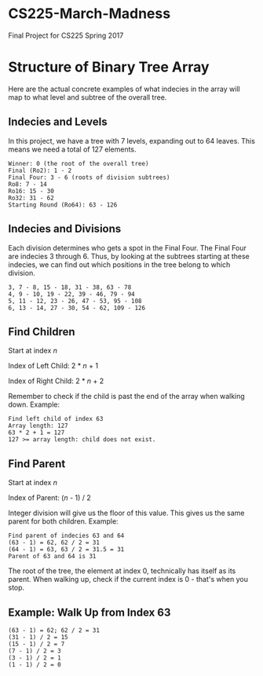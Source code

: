 # CS225-March-Madness
Final Project for CS225 Spring 2017

# Structure of Binary Tree Array
Here are the actual concrete examples of what indecies in the array will map to what level and subtree of the overall tree.

## Indecies and Levels
In this project, we have a tree with 7 levels, expanding out to 64 leaves.
This means we need a total of 127 elements.

```
Winner: 0 (the root of the overall tree)
Final (Ro2): 1 - 2
Final Four: 3 - 6 (roots of division subtrees)
Ro8: 7 - 14
Ro16: 15 - 30
Ro32: 31 - 62
Starting Round (Ro64): 63 - 126
```

## Indecies and Divisions
Each division determines who gets a spot in the Final Four.
The Final Four are indecies 3 through 6.
Thus, by looking at the subtrees starting at these indecies, we can find out which positions in the tree belong to which division.

```
3, 7 - 8, 15 - 18, 31 - 38, 63 - 78
4, 9 - 10, 19 - 22, 39 - 46, 79 - 94
5, 11 - 12, 23 - 26, 47 - 53, 95 - 108
6, 13 - 14, 27 - 30, 54 - 62, 109 - 126
```

## Find Children
Start at index *n*

Index of Left Child: 2 * *n* + 1

Index of Right Child: 2 * *n* + 2

Remember to check if the child is past the end of the array when walking down. Example:

```
Find left child of index 63
Array length: 127
63 * 2 + 1 = 127
127 >= array length: child does not exist.
```

## Find Parent
Start at index *n*

Index of Parent: (*n* - 1) / 2

Integer division will give us the floor of this value.
This gives us the same parent for both children. Example: 

```
Find parent of indecies 63 and 64
(63 - 1) = 62, 62 / 2 = 31
(64 - 1) = 63, 63 / 2 = 31.5 = 31
Parent of 63 and 64 is 31
```

The root of the tree, the element at index 0, technically has itself as its parent. When walking up, check if the current index is 0 - that's when you stop.

## Example: Walk Up from Index 63
```
(63 - 1) = 62; 62 / 2 = 31
(31 - 1) / 2 = 15
(15 - 1) / 2 = 7
(7 - 1) / 2 = 3
(3 - 1) / 2 = 1
(1 - 1) / 2 = 0
```
